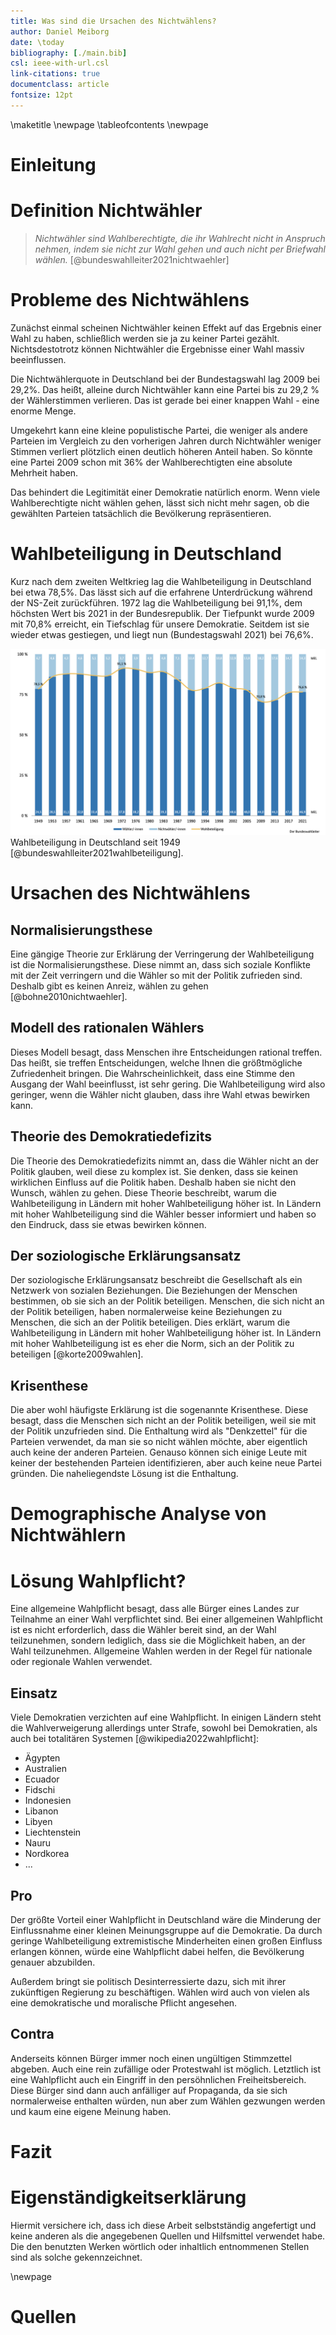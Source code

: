 ```yaml
---
title: Was sind die Ursachen des Nichtwählens?
author: Daniel Meiborg
date: \today
bibliography: [./main.bib]
csl: ieee-with-url.csl
link-citations: true
documentclass: article
fontsize: 12pt
---
```


\maketitle
\newpage
\tableofcontents
\newpage

# Einleitung
<!-- TODO: Siehe Buch/206 -->

# Definition Nichtwähler
> *Nichtwähler sind Wahlberechtigte, die ihr Wahlrecht nicht in Anspruch nehmen,
> indem sie nicht zur Wahl gehen und auch nicht per Briefwahl wählen.*
[@bundeswahlleiter2021nichtwaehler]

# Probleme des Nichtwählens
Zunächst einmal scheinen Nichtwähler keinen Effekt auf das Ergebnis einer Wahl
zu haben, schließlich werden sie ja zu keiner Partei gezählt. Nichtsdestotrotz
können Nichtwähler die Ergebnisse einer Wahl massiv beeinflussen.

Die Nichtwählerquote in Deutschland bei der Bundestagswahl lag 2009 bei 29,2%.
Das heißt, alleine durch Nichtwähler kann eine Partei bis zu 29,2 % der
Wählerstimmen verlieren. Das ist gerade bei einer knappen Wahl - eine enorme
Menge.

Umgekehrt kann eine kleine populistische Partei, die weniger als andere Parteien
im Vergleich zu den vorherigen Jahren durch Nichtwähler weniger Stimmen verliert
plötzlich einen deutlich höheren Anteil haben. So könnte eine Partei 2009 schon
mit 36% der Wahlberechtigten eine absolute Mehrheit haben.

Das behindert die Legitimität einer Demokratie natürlich enorm. Wenn viele
Wahlberechtigte nicht wählen gehen, lässt sich nicht mehr sagen, ob die
gewählten Parteien tatsächlich die Bevölkerung repräsentieren.

# Wahlbeteiligung in Deutschland
Kurz nach dem zweiten Weltkrieg lag die Wahlbeteiligung in Deutschland bei etwa
78,5%. Das lässt sich auf die erfahrene Unterdrückung während der NS-Zeit
zurückführen. 1972 lag die Wahlbeteiligung bei 91,1%, dem höchsten Wert bis 2021
in der Bundesrepublik. Der Tiefpunkt wurde 2009 mit 70,8% erreicht, ein
Tiefschlag für unsere Demokratie. Seitdem ist sie wieder etwas gestiegen, und
liegt nun (Bundestagswahl 2021) bei 76,6%.

![](images/Statistik-Wahlbeteiligung-Deutschland-seit-1949.png)
Wahlbeteiligung in Deutschland seit 1949 [@bundeswahlleiter2021wahlbeteiligung].

# Ursachen des Nichtwählens

## Normalisierungsthese
Eine gängige Theorie zur Erklärung der Verringerung der Wahlbeteiligung ist die
Normalisierungsthese. Diese nimmt an, dass sich soziale Konflikte mit der Zeit
verringern und die Wähler so mit der Politik zufrieden sind. Deshalb gibt es
keinen Anreiz, wählen zu gehen [@bohne2010nichtwaehler].

## Modell des rationalen Wählers
Dieses Modell besagt, dass Menschen ihre Entscheidungen rational treffen. Das
heißt, sie treffen Entscheidungen, welche Ihnen die größtmögliche Zufriedenheit
bringen. Die Wahrscheinlichkeit, dass eine Stimme den Ausgang der Wahl
beeinflusst, ist sehr gering. Die Wahlbeteiligung wird also geringer, wenn die
Wähler nicht glauben, dass ihre Wahl etwas bewirken kann.

## Theorie des Demokratiedefizits
Die Theorie des Demokratiedefizits nimmt an, dass die Wähler nicht an der Politik
glauben, weil diese zu komplex ist. Sie denken, dass sie keinen wirklichen
Einfluss auf die Politik haben. Deshalb haben sie nicht den Wunsch, wählen zu
gehen. Diese Theorie beschreibt, warum die Wahlbeteiligung in Ländern mit
hoher Wahlbeteiligung höher ist. In Ländern mit hoher Wahlbeteiligung sind
die Wähler besser informiert und haben so den Eindruck, dass sie etwas
bewirken können.

## Der soziologische Erklärungsansatz
Der soziologische Erklärungsansatz beschreibt die Gesellschaft als ein Netzwerk
von sozialen Beziehungen. Die Beziehungen der Menschen bestimmen, ob sie sich an
der Politik beteiligen. Menschen, die sich nicht an der Politik beteiligen,
haben normalerweise keine Beziehungen zu Menschen, die sich an der Politik
beteiligen. Dies erklärt, warum die Wahlbeteiligung in Ländern mit hoher
Wahlbeteiligung höher ist. In Ländern mit hoher Wahlbeteiligung ist es eher die
Norm, sich an der Politik zu beteiligen [@korte2009wahlen].

## Krisenthese
Die aber wohl häufigste Erklärung ist die sogenannte Krisenthese. Diese besagt,
dass die Menschen sich nicht an der Politik beteiligen, weil sie mit der Politik
unzufrieden sind. Die Enthaltung wird als "Denkzettel" für die Parteien
verwendet, da man sie so nicht wählen möchte, aber eigentlich auch keine der
anderen Parteien. Genauso können sich einige Leute mit keiner der bestehenden
Parteien identifizieren, aber auch keine neue Partei gründen. Die naheliegendste
Lösung ist die Enthaltung.

# Demographische Analyse von Nichtwählern

# Lösung Wahlpflicht?
Eine allgemeine Wahlpflicht besagt, dass alle Bürger eines Landes zur Teilnahme
an einer Wahl verpflichtet sind. Bei einer allgemeinen Wahlpflicht ist es nicht
erforderlich, dass die Wähler bereit sind, an der Wahl teilzunehmen, sondern
lediglich, dass sie die Möglichkeit haben, an der Wahl teilzunehmen. Allgemeine
Wahlen werden in der Regel für nationale oder regionale Wahlen verwendet.

## Einsatz
Viele Demokratien verzichten auf eine Wahlpflicht. In einigen Ländern steht die
Wahlverweigerung allerdings unter Strafe, sowohl bei Demokratien, als auch bei
totalitären Systemen [@wikipedia2022wahlpflicht]:

- Ägypten
- Australien
- Ecuador
- Fidschi
- Indonesien
- Libanon
- Libyen
- Liechtenstein
- Nauru
- Nordkorea
- ...

## Pro
Der größte Vorteil einer Wahlpflicht in Deutschland wäre die Minderung der
Einflussnahme einer kleinen Meinungsgruppe auf die Demokratie. Da durch geringe
Wahlbeteiligung extremistische Minderheiten einen großen Einfluss erlangen
können, würde eine Wahlpflicht dabei helfen, die Bevölkerung genauer abzubilden.

Außerdem bringt sie politisch Desinterressierte dazu, sich mit ihrer zukünftigen
Regierung zu beschäftigen. Wählen wird auch von vielen als eine demokratische
und moralische Pflicht angesehen.

## Contra
Anderseits können Bürger immer noch einen ungültigen Stimmzettel abgeben. Auch
eine rein zufällige oder Protestwahl ist möglich. Letztlich ist eine Wahlpflicht
auch ein Eingriff in den persöhnlichen Freiheitsbereich. Diese Bürger sind dann
auch anfälliger auf Propaganda, da sie sich normalerweise enthalten würden, nun
aber zum Wählen gezwungen werden und kaum eine eigene Meinung haben.

# Fazit
<!-- TODO: Fazit -->

# Eigenständigkeitserklärung
Hiermit versichere ich, dass ich diese Arbeit selbstständig angefertigt und
keine anderen als die angegebenen Quellen und Hilfsmittel verwendet habe. Die
den benutzten Werken wörtlich oder inhaltlich entnommenen Stellen sind als
solche gekennzeichnet.

\newpage

# Quellen